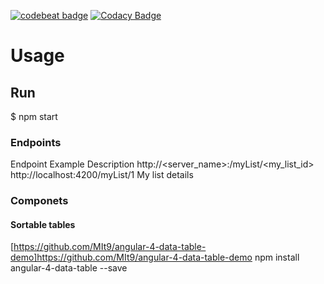 [![codebeat badge](https://codebeat.co/badges/552a9896-b7a5-4cda-9359-098d4d7cd815)](https://codebeat.co/projects/github-com-joelpintomata-listplusui-master) [![Codacy Badge](https://api.codacy.com/project/badge/Grade/fbc67c42bc7a4fc8a053bf3e7e0acb3b)](https://www.codacy.com/app/joelmatacv/listPlusUI?utm_source=github.com&amp;utm_medium=referral&amp;utm_content=JoelPintoMata/listPlusUI&amp;utm_campaign=Badge_Grade) 

# Usage

## Run
$ npm start

### Endpoints
Endpoint                                          Example                           Description
http://<server_name>:<port>/myList/<my_list_id>   http://localhost:4200/myList/1    My list details

### Componets

#### Sortable tables

[https://github.com/MIt9/angular-4-data-table-demo]https://github.com/MIt9/angular-4-data-table-demo
npm install angular-4-data-table --save
